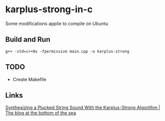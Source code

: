 karplus-strong-in-c
===================

Some modifications applie to compile on Ubuntu

## Build and Run

    g++ -std=c++0x -fpermissive main.cpp -o karplus-strong

## TODO

* Create Makefile


Links
-----

[Synthesizing a Plucked String Sound With the Karplus-Strong Algorithm | The blog at the bottom of the sea](http://blog.demofox.org/2016/06/16/synthesizing-a-pluked-string-sound-with-the-karplus-strong-algorithm/)


